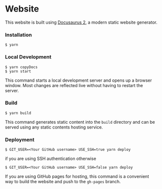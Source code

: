 # Website

This website is built using [Docusaurus 2](https://docusaurus.io/), a modern static website generator.

### Installation

```
$ yarn
```

### Local Development

```
$ yarn copyDocs
$ yarn start
```

This command starts a local development server and opens up a browser window. Most changes are reflected live without having to restart the server.

### Build

```
$ yarn build
```

This command generates static content into the `build` directory and can be served using any static contents hosting service.

### Deployment

```
$ GIT_USER=<Your GitHub username> USE_SSH=true yarn deploy
```
if you are using SSH authentication otherwise

```
$ GIT_USER=<Your GitHub username> USE_SSH=false yarn deploy
```

If you are using GitHub pages for hosting, this command is a convenient way to build the website and push to the `gh-pages` branch.
